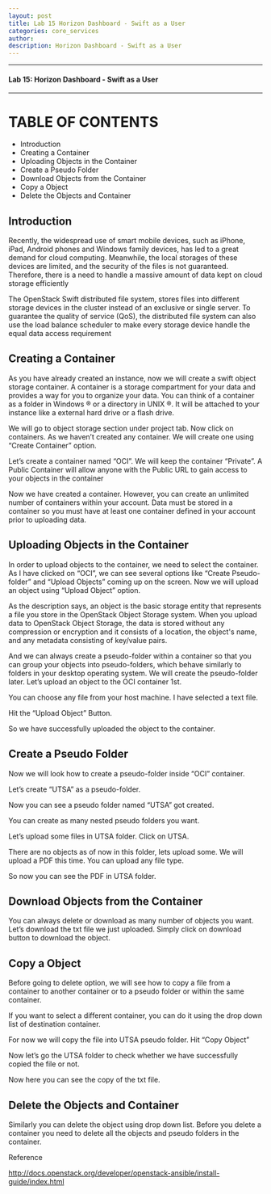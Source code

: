 ```yaml
---
layout: post
title: Lab 15 Horizon Dashboard - Swift as a User
categories: core_services
author: 
description: Horizon Dashboard - Swift as a User
---
```


* * *

#### Lab 15: Horizon Dashboard - Swift as a User #

* * *

# TABLE OF CONTENTS

* Introduction
* Creating a Container
* Uploading Objects in the Container
* Create a Pseudo Folder
* Download Objects from the Container
* Copy a Object
* Delete the Objects and Container


## Introduction
Recently, the widespread use of smart mobile devices, such as iPhone, iPad, Android phones and Windows family devices, has led to a great demand for cloud computing. 
Meanwhile, the local storages of these devices are limited, and the security of the files is not guaranteed. Therefore, there is a need to handle a massive amount of data kept on cloud storage efficiently

The OpenStack Swift distributed file system, stores files into different storage devices in the cluster instead of an exclusive or single server. To guarantee the quality of service (QoS), the distributed file system can also use the load balance scheduler to make every storage device handle the equal data access requirement


## Creating a Container
As you have already created an instance, now we will create a swift object storage container. A container is a storage compartment for your data and provides a way for you to organize your data. You can think of a container as a folder in Windows ® or a directory in UNIX ®. It will be attached to your instance like a external hard drive or a flash drive.

We will go to object storage section under project tab. Now click on containers. 
As we haven’t created any container. We will create one using “Create Container” option.

Let’s create a container named “OCI”. We will keep the container “Private”.  A Public Container will allow anyone with the Public URL to gain access to your objects in the container

Now we have created a container. 
However, you can create an unlimited number of containers within your account. Data must be stored in a container so you must have at least one container defined in your account prior to uploading data.

## Uploading Objects in the Container
 In order to upload objects to the container, we need to select the container. As I have clicked on “OCI”, we can see several options like “Create Pseudo-folder” and “Upload Objects” coming up on the screen. Now we will upload an object using “Upload Object” option.
 
As the description says, an object is the basic storage entity that represents a file you store in the OpenStack Object Storage system. 
When you upload data to OpenStack Object Storage, the data is stored without any compression or encryption and it consists of a location, the object's name, and any metadata consisting of key/value pairs. 

And we can always create a pseudo-folder within a container so that you can group your objects into pseudo-folders, which behave similarly to folders in your desktop operating system. We will create the pseudo-folder later. Let’s upload an object to the OCI container 1st. 

You can choose any file from your host machine. I have selected a text file.

Hit the “Upload Object” Button. 

So we have successfully uploaded the object to the container.


## Create a Pseudo Folder
Now we will look how to create a pseudo-folder inside “OCI” container.

Let’s create “UTSA” as a pseudo-folder.

Now you can see a pseudo folder named “UTSA” got created.

You can create as many nested pseudo folders you want.

Let’s upload some files in UTSA folder. Click on UTSA.

There are no objects as of now in this folder, lets upload some. We will upload a PDF this time. You can upload any file type.

So now you can see the PDF in UTSA folder.


## Download Objects from the Container
You can always delete or download as many number of objects you want. 
Let’s download the txt file we just uploaded.  Simply click on download button to download the object.


## Copy a Object
Before going to delete option, we will see how to copy a file from a container to another container or to a pseudo folder or within the same container.

If you want to select a different container, you can do it using the drop down list of destination container.

For now we will copy the file into UTSA pseudo folder. Hit “Copy Object”

Now let’s go the UTSA folder to check whether we have successfully copied the file or not.
 
Now here you can see the copy of the txt file.


## Delete the Objects and Container
Similarly you can delete the object using drop down list. Before you delete a container you need to delete all the objects and pseudo folders in the container.

Reference

http://docs.openstack.org/developer/openstack-ansible/install-guide/index.html
